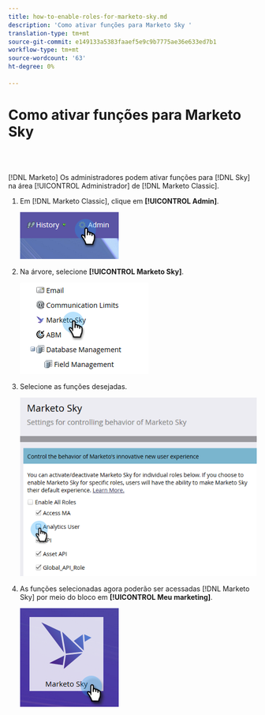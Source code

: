 ```yaml
---
title: how-to-enable-roles-for-marketo-sky.md
description: 'Como ativar funções para Marketo Sky '
translation-type: tm+mt
source-git-commit: e149133a5383faaef5e9c9b7775ae36e633ed7b1
workflow-type: tm+mt
source-wordcount: '63'
ht-degree: 0%

---
```



# Como ativar funções para Marketo Sky

<br> 

[!DNL Marketo] Os administradores podem ativar funções para [!DNL Sky] na área [!UICONTROL Administrador] de [!DNL Marketo Classic].

1. Em [!DNL Marketo Classic], clique em **[!UICONTROL Admin]**.

   ![Imagem Um](/help/sky/assets/home/how-to-enable-roles-for-marketo-sky/how-to-enable-roles-for-marketo-sky-1.png)

1. Na árvore, selecione **[!UICONTROL Marketo Sky]**.

   ![Imagem dois](/help/sky/assets/home/how-to-enable-roles-for-marketo-sky/how-to-enable-roles-for-marketo-sky-2.png)

1. Selecione as funções desejadas.

   ![Imagem Três](/help/sky/assets/home/how-to-enable-roles-for-marketo-sky/how-to-enable-roles-for-marketo-sky-3.png)

1. As funções selecionadas agora poderão ser acessadas [!DNL Marketo Sky] por meio do bloco em **[!UICONTROL Meu marketing]**.

   ![Imagem quatro](/help/sky/assets/home/how-to-enable-roles-for-marketo-sky/how-to-enable-roles-for-marketo-sky-4.png)